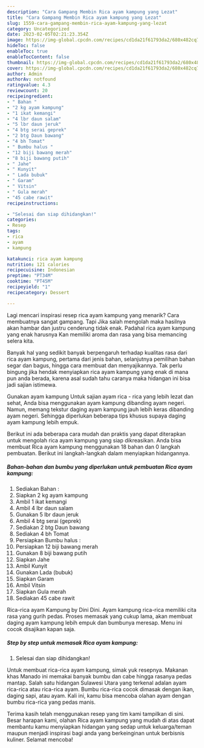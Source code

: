 ```yaml
---
description: "Cara Gampang Membin Rica ayam kampung yang Lezat"
title: "Cara Gampang Membin Rica ayam kampung yang Lezat"
slug: 1559-cara-gampang-membin-rica-ayam-kampung-yang-lezat
category: Uncategorized
date: 2023-02-05T02:21:23.354Z
image: https://img-global.cpcdn.com/recipes/cd1da21f61793da2/680x482cq70/rica-ayam-kampung-foto-resep-utama.jpg
hideToc: false
enableToc: true
enableTocContent: false
thumbnail: https://img-global.cpcdn.com/recipes/cd1da21f61793da2/680x482cq70/rica-ayam-kampung-foto-resep-utama.jpg
cover: https://img-global.cpcdn.com/recipes/cd1da21f61793da2/680x482cq70/rica-ayam-kampung-foto-resep-utama.jpg
author: Admin
authorAv: notfound
ratingvalue: 4.3
reviewcount: 20
recipeingredient:
- " Bahan "
- "2 kg ayam kampung"
- "1 ikat kemangi"
- "4 lbr daun salam"
- "5 lbr daun jeruk"
- "4 btg serai geprek"
- "2 btg Daun bawang"
- "4 bh Tomat"
- " Bumbu halus "
- "12 biji bawang merah"
- "8 biji bawang putih"
- " Jahe"
- " Kunyit"
- " Lada bubuk"
- " Garam"
- " Vitsin"
- " Gula merah"
- "45 cabe rawit"
recipeinstructions:

- "Selesai dan siap dihidangkan!"
categories:
- Resep
tags:
- rica
- ayam
- kampung

katakunci: rica ayam kampung 
nutrition: 121 calories
recipecuisine: Indonesian
preptime: "PT34M"
cooktime: "PT45M"
recipeyield: "1"
recipecategory: Dessert

---
```



Lagi mencari inspirasi resep rica ayam kampung yang menarik? Cara membuatnya sangat gampang. Tapi Jika salah mengolah maka hasilnya akan hambar dan justru cenderung tidak enak. Padahal rica ayam kampung yang enak harusnya Kan memiliki aroma dan rasa yang bisa memancing selera kita.


Banyak hal yang sedikit banyak berpengaruh terhadap kualitas rasa dari rica ayam kampung, pertama dari jenis bahan, selanjutnya pemilihan bahan segar dan bagus, hingga cara membuat dan menyajikannya. Tak perlu bingung jika hendak menyiapkan rica ayam kampung yang enak di mana pun anda berada, karena asal sudah tahu caranya maka hidangan ini bisa jadi sajian istimewa.

Gunakan ayam kampung Untuk sajian ayam rica - rica yang lebih lezat dan sehat, Anda bisa menggunakan ayam kampung dibanding ayam negeri. Namun, memang tekstur daging ayam kampung jauh lebih keras dibanding ayam negeri. Sehingga diperlukan beberapa tips khusus supaya daging ayam kampung lebih empuk.


Berikut ini ada beberapa cara mudah dan praktis yang dapat diterapkan untuk mengolah rica ayam kampung yang siap dikreasikan. Anda bisa membuat Rica ayam kampung menggunakan 18 bahan dan 0 langkah pembuatan. Berikut ini langkah-langkah dalam menyiapkan hidangannya.

<!--inarticleads1-->

##### Bahan-bahan dan bumbu yang diperlukan untuk pembuatan Rica ayam kampung:

1. Sediakan  Bahan :
1. Siapkan 2 kg ayam kampung
1. Ambil 1 ikat kemangi
1. Ambil 4 lbr daun salam
1. Gunakan 5 lbr daun jeruk
1. Ambil 4 btg serai (geprek)
1. Sediakan 2 btg Daun bawang
1. Sediakan 4 bh Tomat
1. Persiapkan  Bumbu halus :
1. Persiapkan 12 biji bawang merah
1. Gunakan 8 biji bawang putih
1. Siapkan  Jahe
1. Ambil  Kunyit
1. Gunakan  Lada (bubuk)
1. Siapkan  Garam
1. Ambil  Vitsin
1. Siapkan  Gula merah
1. Sediakan 45 cabe rawit


Rica-rica ayam Kampung by Dini Dini. Ayam kampung rica-rica memiliki cita rasa yang gurih pedas. Proses memasak yang cukup lama, akan membuat daging ayam kampung lebih empuk dan bumbunya meresap. Menu ini cocok disajikan kapan saja. 

<!--inarticleads2-->

##### Step by step untuk memasak Rica ayam kampung:


1. Selesai dan siap dihidangkan!

Untuk membuat rica-rica ayam kampung, simak yuk resepnya. Makanan khas Manado ini memakai banyak bumbu dan cabe hingga rasanya pedas mantap. Salah satu hidangan Sulawesi Utara yang terkenal adalan ayam rica-rica atau rica-rica ayam. Bumbu rica-rica cocok dimasak dengan ikan, daging sapi, atau ayam. Kali ini, kamu bisa mencoba olahan ayam dengan bumbu rica-rica yang pedas manis. 

Terima kasih telah menggunakan resep yang tim kami tampilkan di sini. Besar harapan kami, olahan Rica ayam kampung yang mudah di atas dapat membantu kamu menyiapkan hidangan yang sedap untuk keluarga/teman maupun menjadi inspirasi bagi anda yang berkeinginan untuk berbisnis kuliner. Selamat mencoba!
